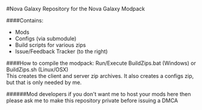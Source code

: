 #Nova Galaxy
Repository for the Nova Galaxy Modpack

####Contains:
- Mods
- Configs (via submodule)
- Build scripts for various zips
- Issue/Feedback Tracker (to the right)

####How to compile the modpack:
Run/Execute BuildZips.bat (Windows) or BuildZips.sh (Linux/OSX)  
This creates the client and server zip archives. It also creates a configs zip, but that is only needed by me.

######Mod developers if you don't want me to host your mods here then please ask me to make this repository private before issuing a DMCA
